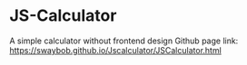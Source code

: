 # JS-Calculator
A simple calculator without frontend design 
Github page link: https://swaybob.github.io/Jscalculator/JSCalculator.html
